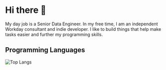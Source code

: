 # Hi there 👋

My day job is a Senior Data Engineer. In my free time, I am an independent Workday consultant and indie developer. I like to build things that help make tasks easier and further my programming skills.

Programming Languages
------
![Top Langs](https://github-readme-stats.vercel.app/api/top-langs/?username=mattmoh&layoute=donut&bg_color=00000000)

<!--
**mattmoh/mattmoh** is a ✨ _special_ ✨ repository because its `README.md` (this file) appears on your GitHub profile.

Here are some ideas to get you started:

- 🔭 I’m currently working on ...
- 🌱 I’m currently learning ...
- 👯 I’m looking to collaborate on ...
- 🤔 I’m looking for help with ...
- 💬 Ask me about ...
- 📫 How to reach me: ...
- 😄 Pronouns: ...
- ⚡ Fun fact: ...
-->



